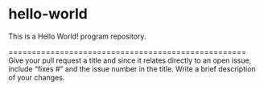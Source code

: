 # hello-world
This is a Hello World! program repository.

===================================================
Give your pull request a title and since it relates directly to an open issue, include “fixes #” and the issue number in the title. Write a brief description of your changes.
